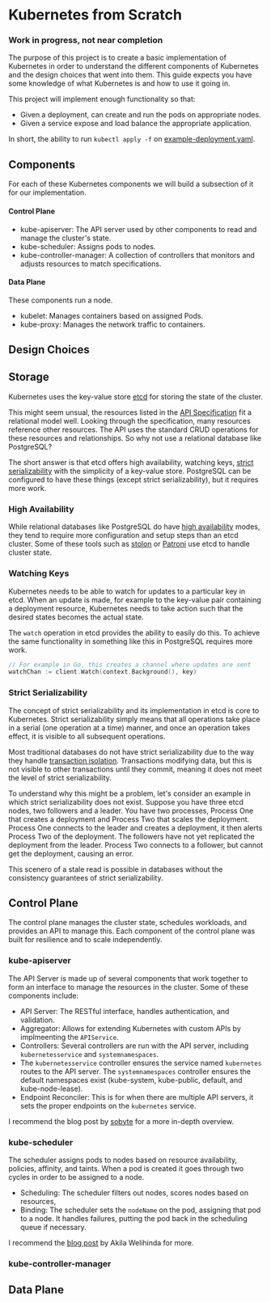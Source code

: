 # Kubernetes from Scratch

### Work in progress, not near completion

The purpose of this project is to create a basic implementation of Kubernetes in order to understand the different components of Kubernetes and the design choices that went into them. This guide expects you have some knowledge of what Kubernetes is and how to use it going in.

This project will implement enough functionality so that:

- Given a deployment, can create and run the pods on appropriate nodes.
- Given a service expose and load balance the appropriate application.

In short, the ability to run `kubectl apply -f` on [example-deployment.yaml](example-deployment.yaml).

## Components

For each of these Kubernetes components we will build a subsection of it for our implementation.

#### Control Plane

- kube-apiserver: The API server used by other components to read and manage the cluster's state.
- kube-scheduler: Assigns pods to nodes.
- kube-controller-manager: A collection of controllers that monitors and adjusts resources to match specifications.

#### Data Plane

These components run a node.

- kubelet: Manages containers based on assigned Pods.
- kube-proxy: Manages the network traffic to containers.

## Design Choices

## Storage

Kubernetes uses the key-value store [etcd](https://etcd.io/) for storing the state of the cluster.

This might seem unsual, the resources listed in the [API Specification](https://kubernetes.io/docs/reference/generated/kubernetes-api/v1.32/) fit a relational model well. Looking through the specification, many resources reference other resources. The API uses the standard CRUD operations for these resources and relationships. So why not use a relational database like PostgreSQL?

The short answer is that etcd offers high availability, watching keys, [strict serializability](https://jepsen.io/consistency/models/strong-serializable) with the simplicity of a key-value store. PostgreSQL can be configured to have these things (except strict serializability), but it requires more work.

### High Availability

While relational databases like PostgreSQL do have [high availability](https://www.postgresql.org/docs/current/high-availability.html) modes, they tend to require more configuration and setup steps than an etcd cluster. Some of these tools such as [stolon](https://github.com/sorintlab/stolon) or [Patroni](https://github.com/patroni/patroni) use etcd to handle cluster state.

### Watching Keys

Kubernetes needs to be able to watch for updates to a particular key in etcd. When an update is
made, for example to the key-value pair containing a deployment resource, Kubernetes needs to take action
such that the desired states becomes the actual state.

The `watch` operation in etcd provides the ability to easily do this. To achieve the same
functionality in something like this in PostgreSQL requires more work.

```go
// For example in Go, this creates a channel where updates are sent
watchChan := client.Watch(context.Background(), key)
```

### Strict Serializability

The concept of strict serializability and its implementation in etcd is core to Kubernetes. Strict
serializability simply means that all operations take place in a serial (one operation at a time) manner,
and once an operation takes effect, it is visible to all subsequent operations.

Most traditional databases do not have strict serializability due to the way they handle [transaction isolation](https://www.postgresql.org/docs/current/transaction-iso.html).
Transactions modifying data, but this is not visible to other transactions until they commit,
meaning it does not meet the level of strict serializability.

To understand why this might be a problem, let's consider an example in which strict serializability
does not exist. Suppose you have three etcd nodes, two followers and a leader. You have two
processes, Process One that creates a deployment and Process Two that scales the deployment.
Process One connects to the leader and creates a deployment, it then alerts Process Two of the
deployment. The followers have not yet replicated the deployment from the leader. Process Two
connects to a follower, but cannot get the deployment, causing an error.

This scenero of a stale read is possible in databases without the consistency guarantees of strict
serializability.

## Control Plane

The control plane manages the cluster state, schedules workloads, and provides an API to manage
this. Each component of the control plane was built for resilience and to scale independently.

### kube-apiserver

The API Server is made up of several components that work together to form an interface to manage
the resources in the cluster. Some of these components include:

- API Server: The RESTful interface, handles authentication, and validation.
- Aggregator: Allows for extending Kubernetes with custom APIs by implmeenting the `APIService`.
- Controllers: Several controllers are run with the API server, including `kubernetesservice` and `systemnamespaces`.
- The `kubernetesservice` controller ensures the service named `kubernetes` routes to the API server.
  The `systemnamespaces` controller ensures the default namespaces exist (kube-system, kube-public, default, and kube-node-lease).
- Endpoint Reconciler: This is for when there are multiple API servers, it sets the proper endpoints
  on the `kubernetes` service.

I recommend the blog post by [sobyte](https://www.sobyte.net/post/2022-07/kube-apiserver/) for a
more in-depth overview.

### kube-scheduler

The scheduler assigns pods to nodes based on resource availability, policies, affinity, and taints. When
a pod is created it goes through two cycles in order to be assigned to a node.

- Scheduling: The scheduler filters out nodes, scores nodes based on resources,
- Binding: The scheduler sets the `nodeName` on the pod, assigning that pod to a node. It handles
  failures, putting the pod back in the scheduling queue if necessary.

I recommend the [blog post](https://www.awelm.com/posts/kube-scheduler/) by Akila Welihinda for more.

### kube-controller-manager

## Data Plane
